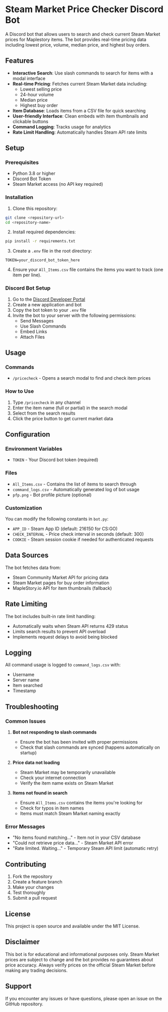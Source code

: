 # Steam Market Price Checker Discord Bot

A Discord bot that allows users to search and check current Steam Market prices for Maplestory items. The bot provides real-time pricing data including lowest price, volume, median price, and highest buy orders.

## Features

- **Interactive Search**: Use slash commands to search for items with a modal interface
- **Real-time Pricing**: Fetches current Steam Market data including:
  - Lowest selling price
  - 24-hour volume
  - Median price
  - Highest buy order
- **Item Database**: Loads items from a CSV file for quick searching
- **User-friendly Interface**: Clean embeds with item thumbnails and clickable buttons
- **Command Logging**: Tracks usage for analytics
- **Rate Limit Handling**: Automatically handles Steam API rate limits

## Setup

### Prerequisites

- Python 3.8 or higher
- Discord Bot Token
- Steam Market access (no API key required)

### Installation

1. Clone this repository:
```bash
git clone <repository-url>
cd <repository-name>
```

2. Install required dependencies:
```bash
pip install -r requirements.txt
```

3. Create a `.env` file in the root directory:
```env
TOKEN=your_discord_bot_token_here
```

4. Ensure your `All_Items.csv` file contains the items you want to track (one item per line).

### Discord Bot Setup

1. Go to the [Discord Developer Portal](https://discord.com/developers/applications)
2. Create a new application and bot
3. Copy the bot token to your `.env` file
4. Invite the bot to your server with the following permissions:
   - Send Messages
   - Use Slash Commands
   - Embed Links
   - Attach Files

## Usage

### Commands

- `/pricecheck` - Opens a search modal to find and check item prices

### How to Use

1. Type `/pricecheck` in any channel
2. Enter the item name (full or partial) in the search modal
3. Select from the search results
4. Click the price button to get current market data

## Configuration

### Environment Variables

- `TOKEN` - Your Discord bot token (required)

### Files

- `All_Items.csv` - Contains the list of items to search through
- `command_logs.csv` - Automatically generated log of bot usage
- `pfp.png` - Bot profile picture (optional)

### Customization

You can modify the following constants in `bot.py`:

- `APP_ID` - Steam App ID (default: 216150 for CS:GO)
- `CHECK_INTERVAL` - Price check interval in seconds (default: 300)
- `COOKIE` - Steam session cookie if needed for authenticated requests

## Data Sources

The bot fetches data from:
- Steam Community Market API for pricing data
- Steam Market pages for buy order information
- MapleStory.io API for item thumbnails (fallback)

## Rate Limiting

The bot includes built-in rate limit handling:
- Automatically waits when Steam API returns 429 status
- Limits search results to prevent API overload
- Implements request delays to avoid being blocked

## Logging

All command usage is logged to `command_logs.csv` with:
- Username
- Server name
- Item searched
- Timestamp

## Troubleshooting

### Common Issues

1. **Bot not responding to slash commands**
   - Ensure the bot has been invited with proper permissions
   - Check that slash commands are synced (happens automatically on startup)

2. **Price data not loading**
   - Steam Market may be temporarily unavailable
   - Check your internet connection
   - Verify the item name exists on Steam Market

3. **Items not found in search**
   - Ensure `All_Items.csv` contains the items you're looking for
   - Check for typos in item names
   - Items must match Steam Market naming exactly

### Error Messages

- "No items found matching..." - Item not in your CSV database
- "Could not retrieve price data..." - Steam Market API error
- "Rate limited. Waiting..." - Temporary Steam API limit (automatic retry)

## Contributing

1. Fork the repository
2. Create a feature branch
3. Make your changes
4. Test thoroughly
5. Submit a pull request

## License

This project is open source and available under the MIT License.

## Disclaimer

This bot is for educational and informational purposes only. Steam Market prices are subject to change and the bot provides no guarantees about price accuracy. Always verify prices on the official Steam Market before making any trading decisions.

## Support

If you encounter any issues or have questions, please open an issue on the GitHub repository.